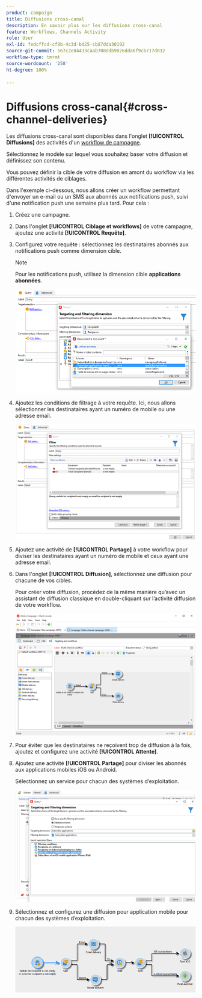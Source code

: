 ```yaml
---
product: campaign
title: Diffusions cross-canal
description: En savoir plus sur les diffusions cross-canal
feature: Workflows, Channels Activity
role: User
exl-id: fedcffcd-cf9b-4c3d-bd25-cb87dda30192
source-git-commit: 567c2e84433caab708ddb9026dda6f9cb717d032
workflow-type: tm+mt
source-wordcount: '258'
ht-degree: 100%

---
```


# Diffusions cross-canal{#cross-channel-deliveries}

Les diffusions cross-canal sont disponibles dans l&#39;onglet **[!UICONTROL Diffusions]** des activités d&#39;un [workflow de campagne](campaign-workflows.md).

Sélectionnez le modèle sur lequel vous souhaitez baser votre diffusion et définissez son contenu.

Vous pouvez définir la cible de votre diffusion en amont du workflow via les différentes activités de ciblages.

Dans l&#39;exemple ci-dessous, nous allons créer un workflow permettant d&#39;envoyer un e-mail ou un SMS aux abonnés aux notifications push, suivi d&#39;une notification push une semaine plus tard. Pour cela :

1. Créez une campagne.
1. Dans l&#39;onglet **[!UICONTROL Ciblage et workflows]** de votre campagne, ajoutez une activité **[!UICONTROL Requête]**.
1. Configurez votre requête : sélectionnez les destinataires abonnés aux notifications push comme dimension cible.

   >[!NOTE]
   >
   >Pour les notifications push, utilisez la dimension cible **applications abonnées**.

   ![](assets/cross_channel_delivery_1.png)

1. Ajoutez les conditions de filtrage à votre requête. Ici, nous allons sélectionner les destinataires ayant un numéro de mobile ou une adresse email.

   ![](assets/cross_channel_delivery_2.png)

1. Ajoutez une activité de **[!UICONTROL Partage]** à votre workflow pour diviser les destinataires ayant un numéro de mobile et ceux ayant une adresse email.
1. Dans l&#39;onglet **[!UICONTROL Diffusion]**, sélectionnez une diffusion pour chacune de vos cibles.

   Pour créer votre diffusion, procédez de la même manière qu’avec un assistant de diffusion classique en double-cliquant sur l’activité diffusion de votre workflow.

   ![](assets/cross_channel_delivery_3.png)

1. Pour éviter que les destinataires ne reçoivent trop de diffusion à la fois, ajoutez et configurez une activité **[!UICONTROL Attente]**.
1. Ajoutez une activité **[!UICONTROL Partage]** pour diviser les abonnés aux applications mobiles iOS ou Android.

   Sélectionnez un service pour chacun des systèmes d’exploitation.

   ![](assets/cross_channel_delivery_4.png)

1. Sélectionnez et configurez une diffusion pour application mobile pour chacun des systèmes d’exploitation.

   ![](assets/cross_channel_delivery_5.png)
